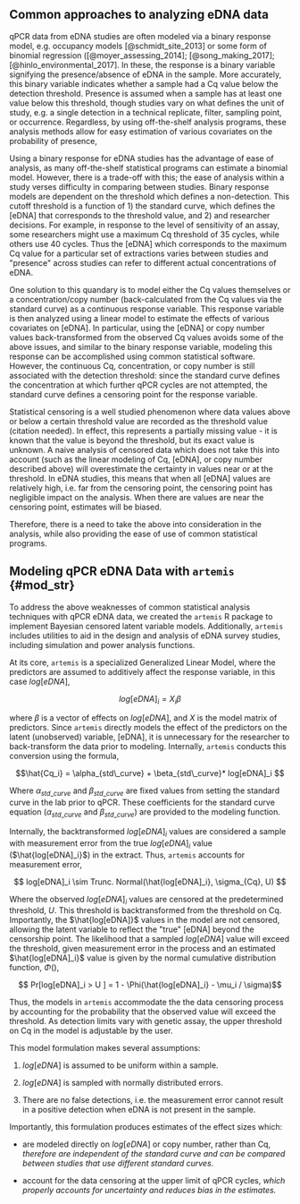 ## Common approaches to analyzing eDNA data 

<!-- @Von - please insert these citations into the bib file and replace refs here -->

qPCR data from eDNA studies are often modeled via a binary response
model, e.g. occupancy models [@schmidt_site_2013] or some form of
binomial regression ([@moyer_assessing_2014]; [@song_making_2017]; [@hinlo_environmental_2017]. In these, the response is a binary variable signifying the
presence/absence of eDNA in the sample. More accurately, this binary
variable indicates whether a sample had a Cq value below the detection
threshold. Presence is assumed when a sample has at least one value
below this threshold, though studies vary on what defines the unit of
study, e.g. a single detection in a technical replicate, filter,
sampling point, or occurrence. Regardless, by using off-the-shelf
analysis programs, these analysis methods allow for easy estimation of
various covariates on the probability of presence,

Using a binary response for eDNA studies has the advantage of ease of
analysis, as many off-the-shelf statistical programs can estimate a
binomial model. However, there is a trade-off with this; the ease of
analysis within a study verses difficulty in comparing between
studies. Binary response models are dependent on the threshold which
defines a non-detection. This cutoff threshold is a function of 1) the
standard curve, which defines the [eDNA] that corresponds to the
threshold value, and 2) and researcher decisions. For example, in
response to the level of sensitivity of an assay, some researchers
might use a maximum Cq threshold of 35 cycles, while others use 40
cycles. Thus the [eDNA] which corresponds to the maximum Cq value for
a particular set of extractions varies between studies and "presence"
across studies can refer to different actual concentrations of eDNA.

One solution to this quandary is to model either the Cq values
themselves or a concentration/copy number (back-calculated from the Cq
values via the standard curve) as a continuous response variable.
This response variable is then analyzed using a linear model to
estimate the effects of various covariates on [eDNA].  In particular,
using the [eDNA] or copy number values back-transformed from the
observed Cq values avoids some of the above issues, and similar to the
binary response variable, modeling this response can be accomplished
using common statistical software. However, the continuous Cq,
concentration, or copy number is still associated with the detection
threshold: since the standard curve defines the concentration at which
further qPCR cycles are not attempted, the standard curve defines a
censoring point for the response variable. 

Statistical censoring is a well studied phenomenon where data values
above or below a certain threshold value are recorded as the threshold
value (citation needed). In effect, this represents a partially
missing value - it is known that the value is beyond the threshold,
but its exact value is unknown. A naive analysis of censored data
which does not take this into account (such as the linear modeling of
Cq, [eDNA], or copy number described above) will overestimate
the certainty in values near or at the threshold. In eDNA studies, this
means that when all [eDNA] values are relatively high, i.e. far from
the censoring point, the censoring point has negligible impact on the
analysis. When there are values are near the censoring point,
estimates will be biased.

Therefore, there is a need to take the above into consideration in the
analysis, while also providing the ease of use of common statistical
programs. 

## Modeling qPCR eDNA Data with `artemis` {#mod_str}

To address the above weaknesses of common statistical analysis
techniques with qPCR eDNA data, we created the `artemis` R package to implement 
Bayesian censored latent variable
models. Additionally, `artemis` includes utilities to aid in the
design and analysis of eDNA survey studies, including simulation and
power analysis functions.

 <!-- probably cut this
 
  3. The potential sources of measurement error in the extraction and 
     qPCR processes are difficult to separate and quantify. For
     example, Cq values produced by qPCR become more variable at the
     threshold of detection, i.e. as the number of eDNA molecules
     available for amplification approaches zero.  This source of
     variability in the response is different from that produced by
     error introduced in the pipetting process, but they have the same
     effect on Cq (namely, increasing variability).
-->

At its core, `artemis` is a specialized Generalized Linear
Model, where the predictors are assumed to additively affect the
response variable, in this case $log[eDNA]$, 

$$ log[eDNA]_{i} = X_{i} \beta $$ 

where $\beta$ is a vector of effects on $log[eDNA]$, and $X$ is the
model matrix of predictors.  Since `artemis` directly models the
effect of the predictors on the latent (unobserved) variable, [eDNA],
it is unnecessary for the researcher to back-transform the data prior
to modeling. Internally, `artemis` conducts this conversion using the
formula,

$$\hat{Cq_i} = \alpha_{std\_curve} + \beta_{std\_curve}* log[eDNA]_i  $$

Where $\alpha_{std\_curve}$ and $\beta_{std\_curve}$ are fixed values
from setting the standard curve in the lab prior to qPCR.  These
coefficients for the standard curve equation ($\alpha_{std\_curve}$
and $\beta_{std\_curve}$) are provided to the modeling function.

Internally, the backtransformed $log[eDNA]_i$ values are considered a
sample with measurement error from the true $log[eDNA]_i$ value
($\hat{log[eDNA]_i}$) in the extract. Thus, `artemis` accounts for
measurement error, 

$$ log[eDNA]_i \sim Trunc. Normal(\hat{log[eDNA]_i}, \sigma_{Cq}, U) $$

Where the observed $log[eDNA]_i$ values are censored at the
predetermined threshold, $U$. This threshold is backtransformed from
the threshold on Cq. Importantly, the $\hat{log[eDNA]}$ values in
the model are not censored, allowing the latent variable to reflect the "true"
[eDNA] beyond the censorship point. The likelihood that a sampled $log[eDNA]$
value will exceed the threshold, given measurement error in the
process and an estimated $\hat{log[eDNA]_i}$ value is given by the normal
cumulative distribution function, $\Phi()$,

$$ Pr[log[eDNA]_i > U ] = 1 - \Phi(\hat{log[eDNA]_i} - \mu_i / \sigma)$$

Thus, the models in `artemis` accommodate the the data censoring process by
accounting for the probability that the observed value will exceed the
threshold. As detection limits vary with genetic assay, the upper
threshold on Cq in the model is adjustable by the user.

<!-- Not in current version

Lastly, there is an optional zero-inflated component in the model. From
multiple experiments, it was observed there can be near-zero
concentrations of eDNA even in situations where higher concentrations
were expected. This was attributed to filter failures. The expected
probability of this occuring is user-provided, and allows for "true"
zero observations
   -->

This model formulation makes several assumptions:
 
  1. $log[eDNA]$ is assumed to be uniform within a sample.
  
  2. $log[eDNA]$ is sampled with normally distributed errors.
  	
  3. There are no false detections, i.e. the measurement error cannot
    result in a positive detection when eDNA is not present in the
    sample. 

Importantly, this formulation produces estimates of the effect sizes
which:

  - are modeled directly on $log[eDNA]$ or copy number, rather than Cq, *therefore are independent of the standard curve and can be compared between studies that use different standard curves*. <!-- @Scott or @Matt:
  can we compare between studies that use different assays though?
  -->
  
  - account for the data censoring at the upper limit of qPCR
    cycles, *which properly accounts for uncertainty and reduces bias in the estimates.*
	
<!--
  - directly model the measurement error on qPCR extraction, *allowing
    quantification of the amount of uncertainty attributable to
    uncertainty in the effect sizes vs. lab procedure.*

In `artemis`, the model is specified using an R model formula, similar
to the `lm()` or `lmer()` functions. This model formula is used to
construct the model on $log[eDNA]$. The functions in `artemis`
generalize to any eDNA survey data containing Cq values associated
with a standard curve for the target species.

-->

